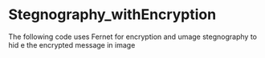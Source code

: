 # Stegnography_withEncryption
The following code uses Fernet for encryption and umage stegnography to hid e the encrypted message in image 
